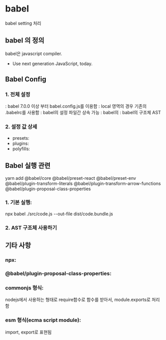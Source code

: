 # babel
babel setting 처리

## babel 의 정의
babel은 javascript compiler.
- Use next generation JavaScript, today.


## Babel Config
### 1. 전체 설정
 : babel 7.0.0 이상 부터 babel.config.js를 이용함
 : local 영역의 경우 기존의 .babelrc를 사용함
 : babel의 설정 파일간 상속 가능
 : babel의 
 : babel의 구조체 AST

### 2. 설정 값 상세
 - presets: 
 - plugins: 
 - polyfills: 

## Babel 실행 관련 

yarn add @babel/core @babel/preset-react @babel/preset-env @babel/plugin-transform-literals @babel/plugin-transform-arrow-functions @babel/plugin-proposal-class-properties

### 1. 기본 실행: 
npx babel ./src/code.js --out-file dist/code.bundle.js
### 2. AST 구조체 사용하기

## 기타 사항
### npx: 
### @babel/plugin-proposal-class-properties: 
### commonjs 형식:
 nodejs에서 사용하는 형태로 require함수로 함수를 받아서, 
 module.exports로 처리함
### esm 형식(ecma script module):
 import, export로 표현됨